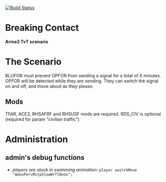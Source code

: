 [![Build Status](https://travis-ci.org/gruppe-adler/TvT_BreakingContact.Stratis.svg)](https://travis-ci.org/gruppe-adler/TvT_BreakingContact.Stratis)

# Breaking Contact

**Arma3 TvT scenario**

# The Scenario

BLUFOR must prevent OPFOR from sending a signal for a total of X minutes.
OPFOR will be detected while they are sending. 
They can switch the signal on and off, and move about as they please.

## Mods

TFAR, ACE3, RHSAFRF and RHSUSF mods are required. RDS_CIV is optional (required for param "civilian traffic")

# Administration

## admin's debug functions

* *players are stuck in swimming animation:* `player switchMove "AmovPercMstpSlowWrflDnon";`
